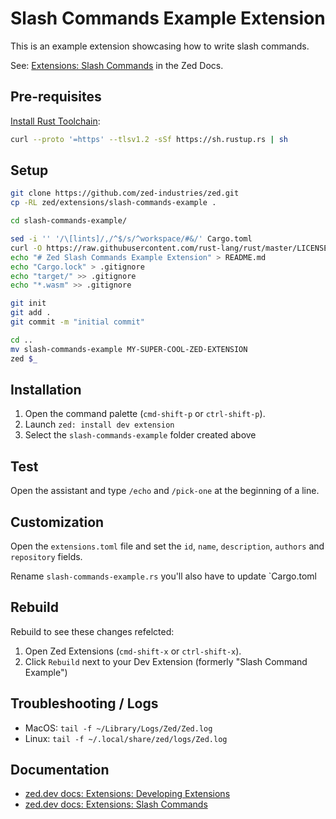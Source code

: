 # Slash Commands Example Extension

This is an example extension showcasing how to write slash commands.

See: [Extensions: Slash Commands](https://zed.dev/docs/extensions/slash-commands) in the Zed Docs.

## Pre-requisites

[Install Rust Toolchain](https://www.rust-lang.org/tools/install):

```sh
curl --proto '=https' --tlsv1.2 -sSf https://sh.rustup.rs | sh
```

## Setup

```sh
git clone https://github.com/zed-industries/zed.git
cp -RL zed/extensions/slash-commands-example .

cd slash-commands-example/

sed -i '' '/\[lints]/,/^$/s/^workspace/#&/' Cargo.toml
curl -O https://raw.githubusercontent.com/rust-lang/rust/master/LICENSE-APACHE
echo "# Zed Slash Commands Example Extension" > README.md
echo "Cargo.lock" > .gitignore
echo "target/" >> .gitignore
echo "*.wasm" >> .gitignore

git init
git add .
git commit -m "initial commit"

cd ..
mv slash-commands-example MY-SUPER-COOL-ZED-EXTENSION
zed $_
```

## Installation

1. Open the command palette (`cmd-shift-p` or `ctrl-shift-p`).
2. Launch `zed: install dev extension`
3. Select the `slash-commands-example` folder created above

## Test

Open the assistant and type `/echo` and `/pick-one` at the beginning of a line.

## Customization

Open the `extensions.toml` file and set the `id`, `name`, `description`, `authors` and `repository` fields.

Rename `slash-commands-example.rs` you'll also have to update `Cargo.toml

## Rebuild

Rebuild to see these changes refelcted:

1. Open Zed Extensions (`cmd-shift-x` or `ctrl-shift-x`).
3. Click `Rebuild` next to your Dev Extension (formerly "Slash Command Example")

## Troubleshooting / Logs

- MacOS: `tail -f ~/Library/Logs/Zed/Zed.log`
- Linux: `tail -f ~/.local/share/zed/logs/Zed.log`

## Documentation

- [zed.dev docs: Extensions: Developing Extensions](https://zed.dev/docs/extensions/developing-extensions)
- [zed.dev docs: Extensions: Slash Commands](https://zed.dev/docs/extensions/slash-commands)
